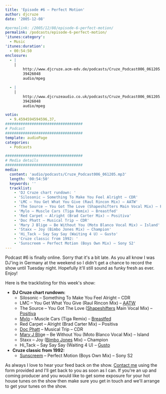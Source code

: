 ```yaml
---
title: 'Episode #6 – Perfect Motion'
author: djcruze
date: '2005-12-08'

#permalink: /2005/12/08/episode-6-perfect-motion/
permalink: /podcasts/episode-6-perfect-motion/
'itunes:category':
  - Music
'itunes:duration':
  - 00:54:50
enclosure:
  - |
    |
        http://www.djcruze.acm-edv.de/podcasts/Cruze_Podcast006_061205.mp3
        39426048
        audio/mpeg

  - |
    |
        http://www.djcruzeaudio.co.uk/podcasts/Cruze_Podcast006_061205.mp3
        39426048
        audio/mpeg

votio:
  - 9.4594594594596,37,
###################################
# Podcast
###################################
template: audioPage
categories:
  - Podcasts

###################################
# Media details
###################################
media:
  content: 'audio/podcasts/Cruze_Podcast006_061205.mp3'
  length: '00:54:50'
  keywords: ''
  tracklist:
    - 'DJ Cruze chart rundown: '
    - 'Silosonic – Something To Make You Feel Alright – CDR'
    - 'LMC – You Get What You Give (Raul Rincon Mix) – AATW'
    - 'The Source – You Got The Love (Shapeshifters Main Vocal Mix) – Positiva'
    - 'Mylo – Muscle Cars (Tiga Remix) – Breastfed'
    - 'Red Carpet – Alright (Brad Carter Mix) – Positiva'
    - 'Doc Phatt – Musical Trip – CDR'
    - 'Mary J Blige – Be Without You (Moto Blanco Vocal Mix) – Island'
    - 'Staxx – Joy (Bimbo Jones Mix) – Champion'
    - 'Hi_Tack – Say Say Say (Waiting 4 U) – Gusto'
    - 'Cruze classic from 1992: '
    - 'Sunscreem – Perfect Motion (Boys Own Mix) – Sony S2'
---
```


Podcast #6 is finally online. Sorry that it's a bit late. As you all know I was DJ'ing in Germany at the weekend so I didn't get a chance to record the show until Tuesday night. Hopefully it'll still sound as funky fresh as ever. Enjoy!

Here is the tracklisting for this week's show:

- **DJ Cruze chart rundown:**
  - Silosonic – Something To Make You Feel Alright – CDR
  - LMC – You Get What You Give (Raul Rincon Mix) – [AATW][3]
  - The Source – You Got The Love ([Shapeshifters][4] Main Vocal Mix) – [Positiva][5]
  - [Mylo][6] – Muscle Cars (Tiga Remix) – [Breastfed][7]
  - Red Carpet – Alright (Brad Carter Mix) – Positiva
  - [Doc Phatt][8] – Musical Trip – CDR
  - [Mary J Blig][9]e – Be Without You (Moto Blanco Vocal Mix) – Island
  - Staxx – Joy ([Bimbo Jones][10] Mix) – Champion
  - Hi_Tack – Say Say Say (Waiting 4 U) – [Gusto][11]
- **Cruze classic from 1992:**
  - [Sunscreem][12] – Perfect Motion (Boys Own Mix) – Sony S2

As always I love to hear your feed back on the show. [Contact me][13] using the form provided and I'll get back to you as soon as I can. If you're an up and coming producer and you would like to get some exposure for your hot house tunes on the show then make sure you get in touch and we'll arrange to get your tunes on the show.

[1]: http://www.djcruzeaudio.co.uk/podcasts/Cruze_Podcast006_061205.mp3
[2]: http://www.djcruze.co.uk/cms/podcasts/feed/rss2
[3]: http://www.aatw.com/
[4]: http://www.nocturnalgroove.co.uk/
[5]: http://www.positivarecords.com/
[6]: http://www.mylo.tv/
[7]: http://www.breastfed.tv/
[8]: http://www.docphatt.com/
[9]: http://www.mjblige.com/
[10]: http://www.djleedagger.co.uk/
[11]: http://www.gutrecords.com/
[12]: http://www.vh1.com/artists/az/sunscreem/bio.jhtml
[13]: http://www.djcruze.co.uk/cms/contact/
